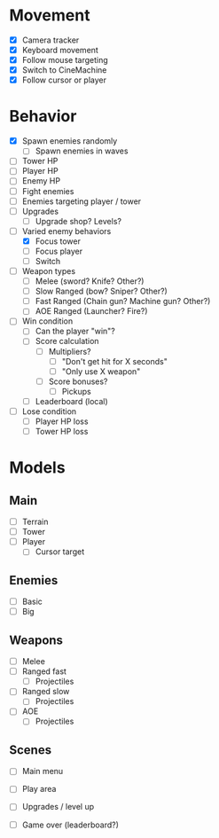 # Movement
- [x] Camera tracker
- [x] Keyboard movement
- [x] Follow mouse targeting
- [x] Switch to CineMachine
- [x] Follow cursor or player

# Behavior
- [x] Spawn enemies randomly
  - [ ] Spawn enemies in waves
- [ ] Tower HP
- [ ] Player HP
- [ ] Enemy HP
- [ ] Fight enemies
- [ ] Enemies targeting player / tower
- [ ] Upgrades
  - [ ] Upgrade shop? Levels?
- [ ] Varied enemy behaviors
  - [x] Focus tower
  - [ ] Focus player
  - [ ] Switch
- [ ] Weapon types
  - [ ] Melee (sword? Knife? Other?)
  - [ ] Slow Ranged (bow? Sniper? Other?)
  - [ ] Fast Ranged (Chain gun? Machine gun? Other?)
  - [ ] AOE Ranged (Launcher? Fire?)
- [ ] Win condition
  - [ ] Can the player "win"?
  - [ ] Score calculation
    - [ ] Multipliers?
      - [ ] "Don't get hit for X seconds"
      - [ ] "Only use X weapon"
    - [ ] Score bonuses?
      - [ ] Pickups
  - [ ] Leaderboard (local)
- [ ] Lose condition
  - [ ] Player HP loss
  - [ ] Tower HP loss

# Models
## Main
- [ ] Terrain
- [ ] Tower
- [ ] Player
  - [ ] Cursor target

## Enemies
- [ ] Basic
- [ ] Big

## Weapons
- [ ] Melee
- [ ] Ranged fast
  - [ ] Projectiles 
- [ ] Ranged slow
  - [ ] Projectiles
- [ ] AOE
  - [ ] Projectiles

## Scenes
- [ ] Main menu
- [ ] Play area
- [ ] Upgrades / level up
- [ ] Game over (leaderboard?)

